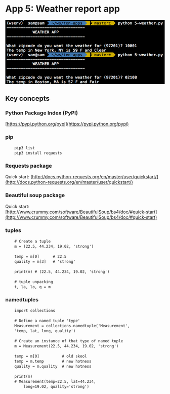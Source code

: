 # App 5: Weather report app
![image](/screenshots/5.png)

## Key concepts 

### Python Package Index (PyPI)
[https://pypi.python.org/pypi](https://pypi.python.org/pypi)

### pip
```
    pip3 list
    pip3 install requests
```

### Requests package
Quick start: [http://docs.python-requests.org/en/master/user/quickstart/](http://docs.python-requests.org/en/master/user/quickstart/)

### Beautiful soup package
Quick start: [http://www.crummy.com/software/BeautifulSoup/bs4/doc/#quick-start](http://www.crummy.com/software/BeautifulSoup/bs4/doc/#quick-start)

### tuples
```
    # Create a tuple
    m = (22.5, 44.234, 19.02, 'strong')

    temp = m[0]      # 22.5
    quality = m[3]   # 'strong'

    print(m) # (22.5, 44.234, 19.02, 'strong')

    # tuple unpacking
    t, la, lo, q = m
```

### namedtuples
```
    import collections
    
    # Define a named tuple 'type'
    Measurement = collections.namedtuple('Measurement', 
    'temp, lat, long, quality')
 
    # Create an instance of that type of named tuple
    m = Measurement(22.5, 44.234, 19.02, 'strong')

    temp = m[0]          # old skool
    temp = m.temp        # new hotness
    quality = m.quality  # new hotness

    print(m)
    # Measurement(temp=22.5, lat=44.234, 
        long=19.02, quality='strong')
```
